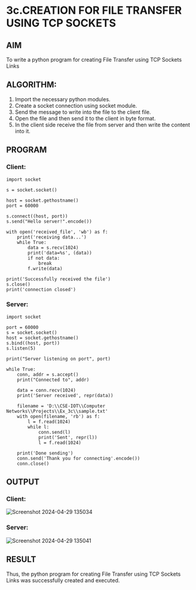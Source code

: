 # 3c.CREATION FOR FILE TRANSFER USING TCP SOCKETS
## AIM
To write a python program for creating File Transfer using TCP Sockets Links
## ALGORITHM:
1. Import the necessary python modules.
2. Create a socket connection using socket module.
3. Send the message to write into the file to the client file.
4. Open the file and then send it to the client in byte format.
5. In the client side receive the file from server and then write the content into it.
## PROGRAM
### Client:
```
import socket

s = socket.socket()

host = socket.gethostname()
port = 60000

s.connect((host, port))
s.send("Hello server!".encode())

with open('received_file', 'wb') as f:
    print('receiving data...')
    while True:
        data = s.recv(1024)
        print('data=%s', (data))
        if not data:
            break
        f.write(data)

print('Successfully received the file')
s.close()
print('connection closed')

```
### Server:
```
import socket

port = 60000
s = socket.socket()
host = socket.gethostname()
s.bind((host, port))
s.listen(5)

print("Server listening on port", port)

while True:
    conn, addr = s.accept()
    print("Connected to", addr)
    
    data = conn.recv(1024)
    print('Server received', repr(data))

    filename = 'D:\\CSE-IOT\\Computer Networks\\Projects\\Ex_3c\\sample.txt'
    with open(filename, 'rb') as f:
        l = f.read(1024)
        while l:
            conn.send(l)
            print('Sent', repr(l))
            l = f.read(1024)
    
    print('Done sending')
    conn.send('Thank you for connecting'.encode())
    conn.close()
```


## OUTPUT
### Client:
![Screenshot 2024-04-29 135034](https://github.com/Anas536/3c.FILE_TRANSFER_USING_TCP_SOCKETS/assets/139841834/a42ca2d8-f3b7-40ed-8ad2-dffc1e71f0ca)

### Server:
![Screenshot 2024-04-29 135041](https://github.com/Anas536/3c.FILE_TRANSFER_USING_TCP_SOCKETS/assets/139841834/e5b84188-370d-4eb2-bbc8-ce25dc078c39)

## RESULT
Thus, the python program for creating File Transfer using TCP Sockets Links was 
successfully created and executed.
